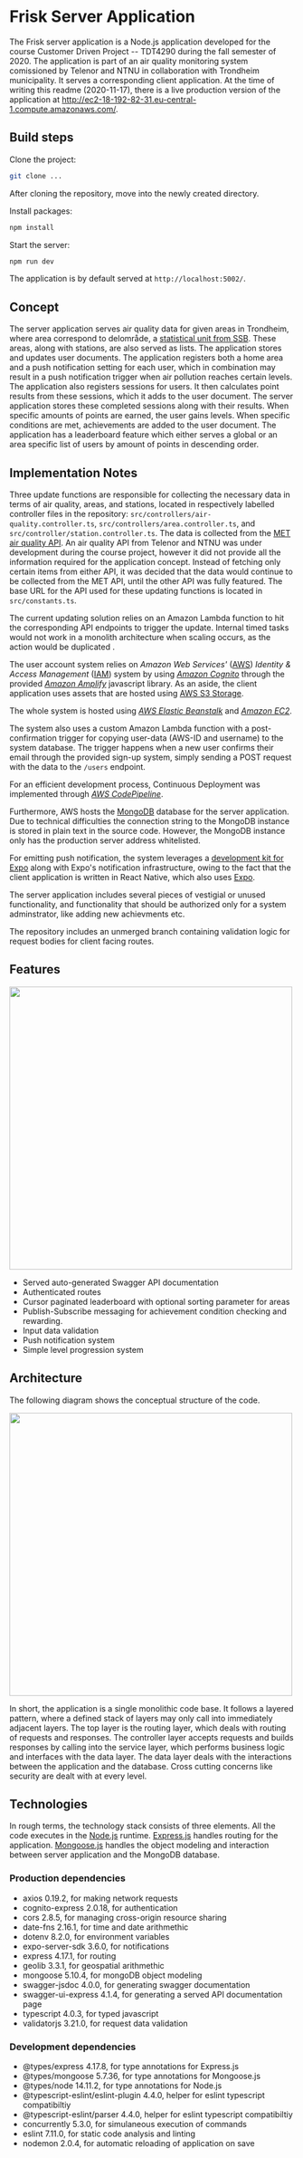 # Frisk Server Application
The Frisk server application is a Node.js application developed for the course Customer Driven Project -- TDT4290 during the fall semester of 2020. The application is part of an air quality monitoring system comissioned by Telenor and NTNU in collaboration with Trondheim municipality. It serves a corresponding client application. At the time of writing this readme (2020-11-17), there is a live production version of the application at http://ec2-18-192-82-31.eu-central-1.compute.amazonaws.com/.

## Build steps
Clone the project:
``` bash
git clone ...
```

After cloning the repository, move into the newly created directory.

Install packages:
``` bash 
npm install 
```

Start the server:
``` bash 
npm run dev 
```

The application is by default served at ```http://localhost:5002/```. 

## Concept
The server application serves air quality data for given areas in Trondheim, where area correspond to delområde, a [statistical unit from SSB](https://www.ssb.no/a/metadata/definisjoner/variabler/main.html). These areas, along with stations, are also served as lists. The application stores and updates user documents. The application registers both a home area and a push notification setting for each user, which in combination may result in a push notification trigger when air pollution reaches certain levels. The application also registers sessions for users. It then calculates point results from these sessions, which it adds to the user document. The server application stores these completed sessions along with their results. When specific amounts of points are earned, the user gains levels. When specific conditions are met, achievements are added to the user document. The application has a leaderboard feature which either serves a global or an area specific list of users by amount of points in descending order.

## Implementation Notes
Three update functions are responsible for collecting the necessary data in terms of air quality, areas, and stations, located in respectively labelled controller files in the repository:  ``` src/controllers/air-quality.controller.ts ```,  ``` src/controllers/area.controller.ts ```, and  ``` src/controller/station.controller.ts ```. The data is collected from the [MET air quality API](https://api.met.no/weatherapi/airqualityforecast/0.1/documentation). An air quality API from Telenor and NTNU was under development during the course project, however it did not provide all the information required for the application concept. Instead of fetching only certain items from either API, it was decided that the data would continue to be collected from the MET API, until the other API was fully featured. The base URL for the API used for these updating functions is located in ``` src/constants.ts ```. 

The current updating solution relies on an Amazon Lambda function to hit the corresponding API endpoints to trigger the update. Internal timed tasks would not work in a monolith architecture when scaling occurs, as the action would be duplicated .

The user account system relies on _Amazon Web Services'_ ([AWS](https://aws.amazon.com/)) _Identity & Access Management_ ([IAM](https://aws.amazon.com/iam/)) system by using [_Amazon Cognito_](https://aws.amazon.com/cognito/) through the provided [_Amazon Amplify_](https://aws.amazon.com/amplify/) javascript library. As an aside, the client application uses assets that are hosted using [AWS S3 Storage](https://aws.amazon.com/s3/). 

The whole system is hosted using [_AWS Elastic Beanstalk_](https://aws.amazon.com/elasticbeanstalk/) and [_Amazon EC2_](https://aws.amazon.com/ec2/).

The system also uses a custom Amazon Lambda function with a post-confirmation trigger for copying user-data (AWS-ID and username) to the system database. The trigger happens when a new user confirms their email through the provided sign-up system, simply sending a POST request with the data to the ```/users``` endpoint. 

For an efficient development process, Continuous Deployment was implemented through [_AWS CodePipeline_](https://aws.amazon.com/codepipeline/).

Furthermore, AWS hosts the [MongoDB](https://www.mongodb.com/) database for the server application. Due to technical difficulties the connection string to the  MongoDB instance is stored in plain text in the source code. However, the MongoDB instance only has the production server address whitelisted.  

For emitting push notification, the system leverages a [development kit for Expo](https://github.com/expo/expo-server-sdk-node) along with Expo's notification infrastructure, owing to the fact that the client application is written in React Native, which also uses [Expo](https://docs.expo.io/).

The server application includes several pieces of vestigial or unused functionality, and functionality that should be authorized only for a system adminstrator, like adding new achievments etc.

The repository includes an unmerged branch containing validation logic for request bodies for client facing routes.

## Features

<img src="https://user-images.githubusercontent.com/47078189/99588697-482e9d80-29eb-11eb-806b-a7f48eaa8635.png" width="500">

- Served auto-generated Swagger API documentation
- Authenticated routes
- Cursor paginated leaderboard with optional sorting parameter for areas
- Publish-Subscribe messaging for achievement condition checking and rewarding. 
- Input data validation
- Push notification system
- Simple level progression system

## Architecture
The following diagram shows the conceptual structure of the code.

<img src="https://user-images.githubusercontent.com/47078189/99582175-0cdba100-29e2-11eb-92dd-5535a8cd52d3.png" width="500">

In short, the application is a single monolithic code base. It follows a layered pattern, where a defined stack of layers may only call into immediately adjacent layers. The top layer is the routing layer, which deals with routing of requests and responses. The controller layer accepts requests and builds responses by calling into the service layer, which performs business logic and interfaces with the data layer. The data layer deals with the interactions between the application and the database. Cross cutting concerns like security are dealt with at every level.


## Technologies
In rough terms, the technology stack consists of three elements. All the code executes in the [Node.js](https://nodejs.org/) runtime. [Express.js](https://expressjs.com/) handles routing for the application. [Mongoose.js](https://mongoosejs.com/) handles the object modeling and interaction between server application and the MongoDB database.


### Production dependencies
- axios 0.19.2, for making network requests
- cognito-express 2.0.18, for authentication
- cors 2.8.5, for managing cross-origin resource sharing
- date-fns 2.16.1, for time and date arithmethic
- dotenv 8.2.0, for environment variables
- expo-server-sdk 3.6.0, for notifications
- express 4.17.1, for routing
- geolib 3.3.1, for geospatial arithmethic
- mongoose 5.10.4, for mongoDB object modeling
- swagger-jsdoc 4.0.0, for generating swagger documentation
- swagger-ui-express 4.1.4, for generating a served API documentation page
- typescript 4.0.3, for typed javascript
- validatorjs 3.21.0, for request data validation

### Development dependencies
- @types/express 4.17.8, for type annotations for Express.js
- @types/mongoose 5.7.36, for type annotations for Mongoose.js
- @types/node 14.11.2, for type annotations for Node.js
- @typescript-eslint/eslint-plugin 4.4.0, helper for eslint typescript compatibiltiy
- @typescript-eslint/parser 4.4.0, helper for eslint typescript compatibiltiy
- concurrently 5.3.0, for simulaneous execution of commands
- eslint 7.11.0, for static code analysis and linting
- nodemon 2.0.4, for automatic reloading of application on save
